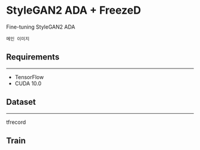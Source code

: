 # StyleGAN2 ADA + FreezeD
Fine-tuning StyleGAN2 ADA
```
메인 이미지
```

## Requirements
---
- TensorFlow
- CUDA 10.0

## Dataset
---
tfrecord

## Train
